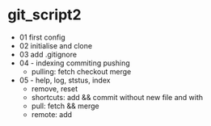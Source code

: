 # git_script2
- 01 first config
- 02 initialise and clone
- 03 add .gitignore
- 04 - indexing commiting pushing
   - pulling: fetch checkout merge
- 05 - help, log, ststus, index
   - remove, reset
   - shortcuts: add && commit without new file and with
   - pull: fetch && merge
   - remote: add
